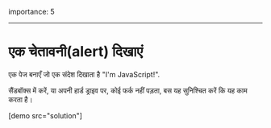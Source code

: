 importance: 5

---

# एक चेतावनी(alert) दिखाएं

एक पेज बनाएँ जो एक संदेश दिखाता है "I'm JavaScript!".

सैंडबॉक्स में करें, या अपनी हार्ड ड्राइव पर, कोई फर्क नहीं पड़ता, बस यह सुनिश्चित करें कि यह काम करता है।

[demo src="solution"]

